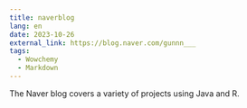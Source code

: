 ```yaml
---
title: naverblog
lang: en
date: 2023-10-26
external_link: https://blog.naver.com/gunnn___
tags:
  - Wowchemy
  - Markdown
---
```


The Naver blog covers a variety of projects using Java and R.

<!--more-->
